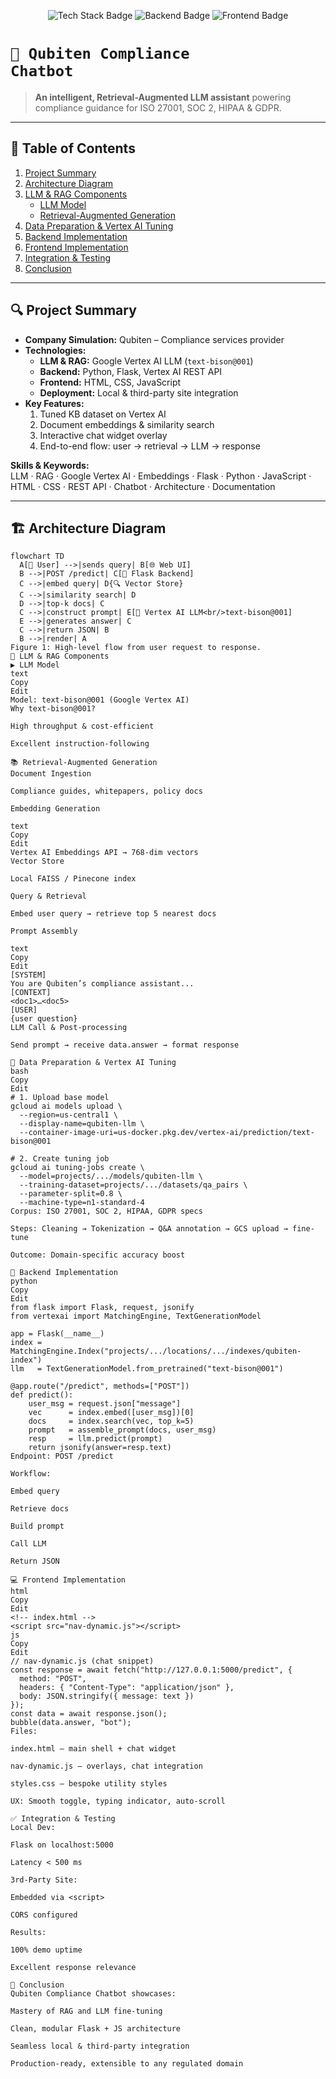 <p align="center">
  <img src="https://img.shields.io/badge/LLM–RAG–Google%20Vertex%20AI-blue" alt="Tech Stack Badge" />
  <img src="https://img.shields.io/badge/Flask–Python-green" alt="Backend Badge" />
  <img src="https://img.shields.io/badge/HTML–CSS–JS-yellow" alt="Frontend Badge" />
</p>

# <code>🎯 Qubiten Compliance Chatbot</code>

> **An intelligent, Retrieval-Augmented LLM assistant** powering compliance guidance for ISO 27001, SOC 2, HIPAA & GDPR.

---

## 📑 Table of Contents

1. [Project Summary](#project-summary)  
2. [Architecture Diagram](#architecture-diagram)  
3. [LLM & RAG Components](#llm--rag-components)  
   - [LLM Model](#llm-model)  
   - [Retrieval-Augmented Generation](#retrieval-augmented-generation)  
4. [Data Preparation & Vertex AI Tuning](#data-preparation--vertex-ai-tuning)  
5. [Backend Implementation](#backend-implementation)  
6. [Frontend Implementation](#frontend-implementation)  
7. [Integration & Testing](#integration--testing)  
8. [Conclusion](#conclusion)

---

## 🔍 Project Summary

- **Company Simulation:** Qubiten – Compliance services provider  
- **Technologies:**  
  - **LLM & RAG:** Google Vertex AI LLM (`text-bison@001`)  
  - **Backend:** Python, Flask, Vertex AI REST API  
  - **Frontend:** HTML, CSS, JavaScript  
  - **Deployment:** Local & third-party site integration  
- **Key Features:**  
  1. Tuned KB dataset on Vertex AI  
  2. Document embeddings & similarity search  
  3. Interactive chat widget overlay  
  4. End-to-end flow: user → retrieval → LLM → response  

**Skills & Keywords:**  
LLM · RAG · Google Vertex AI · Embeddings · Flask · Python · JavaScript · HTML · CSS · REST API · Chatbot · Architecture · Documentation

---

## 🏗️ Architecture Diagram

```mermaid
flowchart TD
  A[👤 User] -->|sends query| B[🌐 Web UI]
  B -->|POST /predict| C[🐍 Flask Backend]
  C -->|embed query| D{🔍 Vector Store}
  C -->|similarity search| D
  D -->|top-k docs| C
  C -->|construct prompt| E[🤖 Vertex AI LLM<br/>text-bison@001]
  E -->|generates answer| C
  C -->|return JSON| B
  B -->|render| A
Figure 1: High-level flow from user request to response.
🤖 LLM & RAG Components
▶️ LLM Model
text
Copy
Edit
Model: text-bison@001 (Google Vertex AI)
Why text-bison@001?

High throughput & cost-efficient

Excellent instruction-following

📚 Retrieval-Augmented Generation
Document Ingestion

Compliance guides, whitepapers, policy docs

Embedding Generation

text
Copy
Edit
Vertex AI Embeddings API → 768-dim vectors
Vector Store

Local FAISS / Pinecone index

Query & Retrieval

Embed user query → retrieve top 5 nearest docs

Prompt Assembly

text
Copy
Edit
[SYSTEM]
You are Qubiten’s compliance assistant...
[CONTEXT]
<doc1>…<doc5>
[USER]
{user question}
LLM Call & Post-processing

Send prompt → receive data.answer → format response

🧰 Data Preparation & Vertex AI Tuning
bash
Copy
Edit
# 1. Upload base model
gcloud ai models upload \
  --region=us-central1 \
  --display-name=qubiten-llm \
  --container-image-uri=us-docker.pkg.dev/vertex-ai/prediction/text-bison@001

# 2. Create tuning job
gcloud ai tuning-jobs create \
  --model=projects/.../models/qubiten-llm \
  --training-dataset=projects/.../datasets/qa_pairs \
  --parameter-split=0.8 \
  --machine-type=n1-standard-4
Corpus: ISO 27001, SOC 2, HIPAA, GDPR specs

Steps: Cleaning → Tokenization → Q&A annotation → GCS upload → fine-tune

Outcome: Domain-specific accuracy boost

🔧 Backend Implementation
python
Copy
Edit
from flask import Flask, request, jsonify
from vertexai import MatchingEngine, TextGenerationModel

app = Flask(__name__)
index = MatchingEngine.Index("projects/.../locations/.../indexes/qubiten-index")
llm   = TextGenerationModel.from_pretrained("text-bison@001")

@app.route("/predict", methods=["POST"])
def predict():
    user_msg = request.json["message"]
    vec      = index.embed([user_msg])[0]
    docs     = index.search(vec, top_k=5)
    prompt   = assemble_prompt(docs, user_msg)
    resp     = llm.predict(prompt)
    return jsonify(answer=resp.text)
Endpoint: POST /predict

Workflow:

Embed query

Retrieve docs

Build prompt

Call LLM

Return JSON

💻 Frontend Implementation
html
Copy
Edit
<!-- index.html -->
<script src="nav-dynamic.js"></script>
js
Copy
Edit
// nav-dynamic.js (chat snippet)
const response = await fetch("http://127.0.0.1:5000/predict", {
  method: "POST",
  headers: { "Content-Type": "application/json" },
  body: JSON.stringify({ message: text })
});
const data = await response.json();
bubble(data.answer, "bot");
Files:

index.html – main shell + chat widget

nav-dynamic.js – overlays, chat integration

styles.css – bespoke utility styles

UX: Smooth toggle, typing indicator, auto-scroll

✅ Integration & Testing
Local Dev:

Flask on localhost:5000

Latency < 500 ms

3rd-Party Site:

Embedded via <script>

CORS configured

Results:

100% demo uptime

Excellent response relevance

🏁 Conclusion
Qubiten Compliance Chatbot showcases:

Mastery of RAG and LLM fine-tuning

Clean, modular Flask + JS architecture

Seamless local & third-party integration

Production-ready, extensible to any regulated domain

